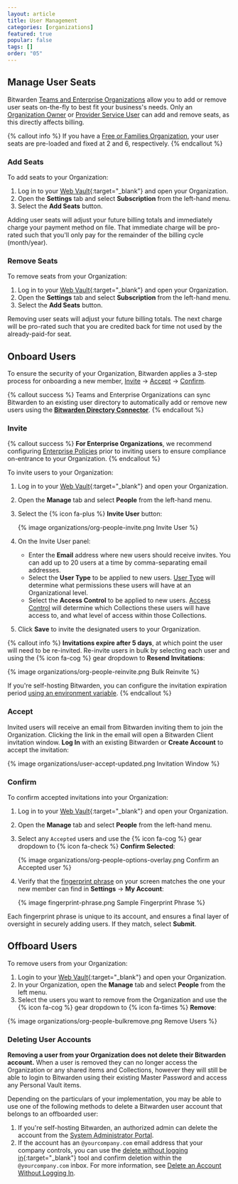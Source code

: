 ```yaml
---
layout: article
title: User Management
categories: [organizations]
featured: true
popular: false
tags: []
order: "05"
---
```


## Manage User Seats

Bitwarden [Teams and Enterprise Organizations]({{site.baseurl}}/about-organizations/#types-of-organizations) allow you to add or remove user seats on-the-fly to best fit your business's needs. Only an [Organization Owner]({{site.baseurl}}/user-types-access-control/#user-types) or [Provider Service User]({{site.baseurl}}/provider-users/#provider-user-types) can add and remove seats, as this directly affects billing.

{% callout info %}
If you have a [Free or Families Organization]({{site.baseurl}}/about-organizations/#types-of-organizations), your user seats are pre-loaded and fixed at 2 and 6, respectively.
{% endcallout %}

### Add Seats

To add seats to your Organization:

1. Log in to your [Web Vault](https://vault.bitwarden.com){:target="\_blank"} and open your Organization.
2. Open the **Settings** tab and select **Subscription** from the left-hand menu.
3. Select the **Add Seats** button.

Adding user seats will adjust your future billing totals and immediately charge your payment method on file. That immediate charge will be pro-rated such that you'll only pay for the remainder of the billing cycle (month/year).

### Remove Seats

To remove seats from your Organization:

1. Log in to your [Web Vault](https://vault.bitwarden.com){:target="\_blank"} and open your Organization.
2. Open the **Settings** tab and select **Subscription** from the left-hand menu.
3. Select the **Add Seats** button.

Removing user seats will adjust your future billing totals. The next charge will be pro-rated such that you are credited back for time not used by the already-paid-for seat.

## Onboard Users

To ensure the security of your Organization, Bitwarden applies a 3-step process for onboarding a new member, [Invite](#invite) &rarr; [Accept](#accept) &rarr; [Confirm](#confirm).

{% callout success %}
Teams and Enterprise Organizations can sync Bitwarden to an existing user directory to automatically add or remove new users using the [**Bitwarden Directory Connector**]({{site.baseurl}}/directory-sync).
{% endcallout %}

### Invite

{% callout success %}
**For Enterprise Organizations**, we recommend configuring [Enterprise Policies]({{site.baseurl}}/policies) prior to inviting users to ensure compliance on-entrance to your Organization.
{% endcallout %}

To invite users to your Organization:

1. Log in to your [Web Vault](https://vault.bitwarden.com){:target="\_blank"} and open your Organization.
2. Open the **Manage** tab and select **People** from the left-hand menu.
3. Select the {% icon fa-plus %} **Invite User** button:

   {% image organizations/org-people-invite.png Invite User %}
4. On the Invite User panel:

   - Enter the **Email** address where new users should receive invites. You can add up to 20 users at a time by comma-separating email addresses.
   - Select the **User Type** to be applied to new users. [User Type]({{site.baseurl}}/user-types-access-control/#user-type) will determine what permissions these users will have at an Organizational level.
   - Select the **Access Control** to be applied to new users. [Access Control]({{site.baseurl}}/user-types-access-control/#access-control) will determine which Collections these users will have access to, and what level of access within those Collections.  
5. Click **Save** to invite the designated users to your Organization.

{% callout info %}
**Invitations expire after 5 days**, at which point the user will need to be re-invited. Re-invite users in bulk by selecting each user and using the {% icon fa-cog %} gear dropdown to **Resend Invitations**:

{% image organizations/org-people-reinvite.png Bulk Reinvite %}

If you're self-hosting Bitwarden, you can configure the invitation expiration period [using an environment variable]({{site.baseurl}}/environment-variables/).
{% endcallout %}  
### Accept

Invited users will receive an email from Bitwarden inviting them to join the Organization. Clicking the link in the email will open a Bitwarden Client invitation window. **Log In** with an existing Bitwarden or **Create Account** to accept the invitation:

{% image organizations/user-accept-updated.png Invitation Window %}

### Confirm

To confirm accepted invitations into your Organization:

1. Log in to your [Web Vault](https://vault.bitwarden.com){:target="\_blank"} and open your Organization.
2. Open the **Manage** tab and select **People** from the left-hand menu.
3. Select any `Accepted` users and use the {% icon fa-cog %} gear dropdown to {% icon fa-check %} **Confirm Selected**:

   {% image organizations/org-people-options-overlay.png Confirm an Accepted user %}
3. Verify that the [fingerprint phrase]({{site.baseurl}}/fingerprint-phrase) on your screen matches the one your new member can find in **Settings** &rarr; **My Account**:

   {% image fingerprint-phrase.png Sample Fingerprint Phrase %}

Each fingerprint phrase is unique to its account, and ensures a final layer of oversight in securely adding users. If they match, select **Submit**.

## Offboard Users

To remove users from your Organization:

1. Login to your [Web Vault](https://vault.bitwarden.com){:target="\_blank"} and open your Organization.
2. In your Organization, open the **Manage** tab and select **People** from the left menu.
3. Select the users you want to remove from the Organization and use the {% icon fa-cog %} gear dropdown to {% icon fa-times %} **Remove**:

{% image organizations/org-people-bulkremove.png Remove Users %}

### Deleting User Accounts

**Removing a user from your Organization does not delete their Bitwarden account.** When a user is removed they can no longer access the Organization or any shared items and Collections, however they will still be able to login to Bitwarden using their existing Master Password and access any Personal Vault items.

Depending on the particulars of your implementation, you may be able to use one of the following methods to delete a Bitwarden user account that belongs to an offboarded user:

1. If you're self-hosting Bitwarden, an authorized admin can delete the account from the [System Administrator Portal]({{site.baseurl}}/admin-portal/).
2. If the account has an `@yourcompany.com` email address that your company controls, you can use the [delete without logging in](https://vault.bitwarden.com/#/recover-delete){:target="\_blank"} tool and confirm deletion within the `@yourcompany.com` inbox. For more information, see [Delete an Account Without Logging In](https://bitwarden.com/help/delete-your-account/#without-logging-in).
